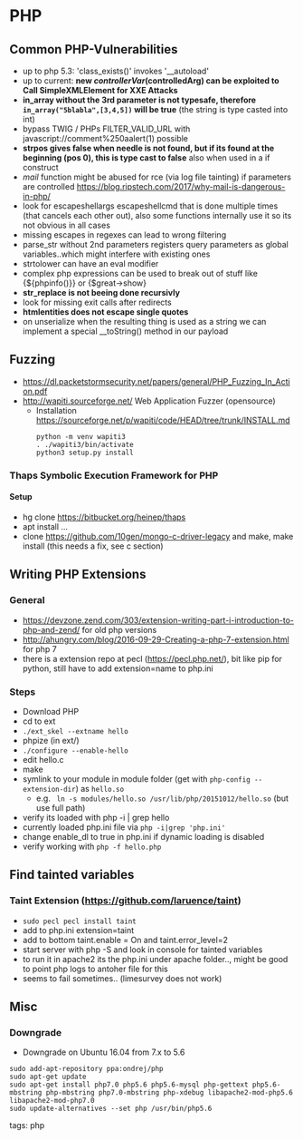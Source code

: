 # PHP

## Common PHP-Vulnerabilities

* up to php 5.3: 'class_exists()' invokes '\__autoload'
* up to current: __new $controllerVar($controlledArg) can be exploited to Call SimpleXMLElement for XXE Attacks__
* __in_array without the 3rd parameter is not typesafe, therefore `in_array("5blabla",[3,4,5])` will be true__ (the string is type casted into int)
* bypass TWIG / PHPs FILTER_VALID_URL with javascript://comment%250aalert(1) possible
* __strpos gives false when needle is not found, but if its found at the beginning (pos 0), this is type cast to false__ also when used in a if construct
* *mail* function might be abused for rce (via log file tainting) if parameters are controlled https://blog.ripstech.com/2017/why-mail-is-dangerous-in-php/
* look for escapeshellargs escapeshellcmd that is done multiple times (that cancels each other out), also some functions internally use it so its not obvious in all cases
* missing escapes in regexes can lead to wrong filtering
* parse_str wíthout 2nd parameters registers query parameters as global variables..which might interfere with existing ones
* strtolower can have an eval modifier
* complex php expressions can be used to break out of stuff like {${phpinfo()}} or {$great->show}
* __str_replace is not beeing done recursivly__
* look for missing exit calls after redirects
* __htmlentities does not escape single quotes__
* on unserialize when the resulting thing is used as a string we can implement a special \_\_toString() method in our payload

## Fuzzing
* https://dl.packetstormsecurity.net/papers/general/PHP_Fuzzing_In_Action.pdf
* http://wapiti.sourceforge.net/ Web Application Fuzzer (opensource)
  - Installation https://sourceforge.net/p/wapiti/code/HEAD/tree/trunk/INSTALL.md
	```
	python -m venv wapiti3
	. ./wapiti3/bin/activate
	python3 setup.py install	
	```
###  Thaps Symbolic Execution Framework for PHP

#### Setup
* hg clone https://bitbucket.org/heinep/thaps
* apt install ...
* clone https://github.com/10gen/mongo-c-driver-legacy and make, make install (this needs a fix, see c section)

	
## Writing PHP Extensions

### General
* https://devzone.zend.com/303/extension-writing-part-i-introduction-to-php-and-zend/ for old php versions
* http://ahungry.com/blog/2016-09-29-Creating-a-php-7-extension.html for php 7
* there is a extension repo at pecl (https://pecl.php.net/), bit like pip for python, still have to add extension=name to php.ini

### Steps
* Download PHP
* cd to ext
* `./ext_skel --extname hello`
* phpize (in ext/<name>)
* `./configure --enable-hello`
* edit hello.c
* make
* symlink to your module in module folder (get with `php-config --extension-dir`) as `hello.so`
  - e.g. ` ln -s modules/hello.so /usr/lib/php/20151012/hello.so` (but use full path)
* verify its loaded with php -i | grep hello
* currently loaded php.ini file via `php -i|grep 'php.ini'`
* change enable_dl to true in php.ini if dynamic loading is disabled
* verify working with `php -f hello.php`

## Find tainted variables

### Taint Extension (https://github.com/laruence/taint)

* `sudo pecl pecl install taint`
* add to php.ini extension=taint
* add to bottom taint.enable = On and taint.error_level=2
* start server with php -S and look in console for tainted variables
* to run it in apache2 its the php.ini under apache folder.., might be good to point php logs to antoher file for this
* seems to fail sometimes.. (limesurvey does not work)

## Misc

### Downgrade
* Downgrade on Ubuntu 16.04 from 7.x to 5.6
```
sudo add-apt-repository ppa:ondrej/php
sudo apt-get update
sudo apt-get install php7.0 php5.6 php5.6-mysql php-gettext php5.6-mbstring php-mbstring php7.0-mbstring php-xdebug libapache2-mod-php5.6 libapache2-mod-php7.0
sudo update-alternatives --set php /usr/bin/php5.6
```

tags: php
